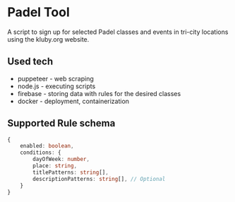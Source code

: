 # Padel Tool

A script to sign up for selected Padel classes and events in tri-city locations using the kluby.org website.

## Used tech

- puppeteer - web scraping
- node.js - executing scripts
- firebase - storing data with rules for the desired classes
- docker - deployment, containerization

## Supported Rule schema

```typescript
{
    enabled: boolean,
    conditions: {
        dayOfWeek: number,
        place: string,
        titlePatterns: string[],
        descriptionPatterns: string[], // Optional
    }
}
```
